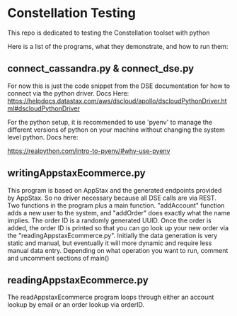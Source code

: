 # Constellation Testing
 
This repo is dedicated to testing the Constellation toolset with python

Here is a list of the programs, what they demonstrate, and how to run them:

connect_cassandra.py & connect_dse.py
--
For now this is just the code snippet from the DSE documentation for how to connect via the python driver.  Docs Here: 
https://helpdocs.datastax.com/aws/dscloud/apollo/dscloudPythonDriver.html#dscloudPythonDriver
  
  For the python setup, it is recommended to use 'pyenv' to manage the different versions of python on your machine without changing the system level python.  Docs here: 
  
  https://realpython.com/intro-to-pyenv/#why-use-pyenv
  
writingAppstaxEcommerce.py 
--
This program is based on AppStax and the generated endpoints provided by AppStax.  So no driver necessary because all DSE calls are via REST.  Two functions in the program plus a main function.  "addAccount" function adds a new user to the system, and "addOrder" does exactly what the name implies.  The order ID is a randomly generated UUID.  Once the order is added, the order ID is printed so that you can go look up your new order via the "readingAppstaxEcommerce.py".  Initially the data generation is very static and manual, but eventually it will more dynamic and require less manual data entry.  Depending on what operation you want to run, comment and uncomment sections of main()


readingAppstaxEcommerce.py
--
The readAppstaxEcommerce program loops through either an account lookup by email or an order lookup via orderID.